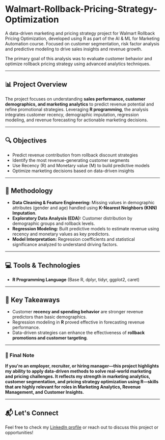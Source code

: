 # Walmart-Rollback-Pricing-Strategy-Optimization
A data-driven marketing and pricing strategy project for Walmart Rollback Pricing Optimization, developed using R as part of the AI & ML for Marketing Automation course. Focused on customer segmentation, risk factor analysis and predictive modeling to drive sales insights and revenue growth.

The primary goal of this analysis was to evaluate customer behavior and optimize rollback pricing strategy using advanced analytics techniques.

---

## 📊 Project Overview
The project focuses on understanding **sales performance, customer demographics, and marketing analytics** to predict revenue potential and refine promotional strategies. Leveraging **R programming**, the analysis integrates customer recency, demographic imputation, regression modeling, and revenue forecasting for actionable marketing decisions.

---

## 🔍 Objectives
- Predict revenue contribution from rollback discount strategies
- Identify the most revenue-generating customer segments
- Use Recency (R) and Monetary value (M) to build predictive models
- Optimize marketing decisions based on data-driven insights

---

## 🧠 Methodology
- **Data Cleaning & Feature Engineering:** Missing values in demographic attributes (gender and age) handled using **K-Nearest Neighbors (KNN) Imputation**.
- **Exploratory Data Analysis (EDA):** Customer distribution by demographic groups and rollback levels.
- **Regression Modeling:** Built predictive models to estimate revenue using recency and monetary values as key predictors.
- **Model Interpretation:** Regression coefficients and statistical significance analyzed to understand driving factors.

---

## 💻 Tools & Technologies
- **R Programming Language** (Base R, dplyr, tidyr, ggplot2, caret)

---

## 📌 Key Takeaways
- Customer **recency and spending behavior** are stronger revenue predictors than basic demographics.
- Regression modeling in **R** proved effective in forecasting revenue performance.
- Data-driven strategies can enhance the effectiveness of **rollback promotions and customer targeting**.

---

### 👔 Final Note

**If you're an employer, recruiter, or hiring manager—this project highlights my ability to apply data-driven methods to solve real-world marketing and pricing challenges. It reflects my strength in marketing analytics, customer segmentation, and pricing strategy optimization using R—skills that are highly relevant for roles in Marketing Analytics, Revenue Management, and Customer Insights.**

---

## 📬 Let's Connect
Feel free to check my [LinkedIn profile](https://www.linkedin.com/in/gokul-kumar-kesavan/) or reach out to discuss this project or opportunities!

